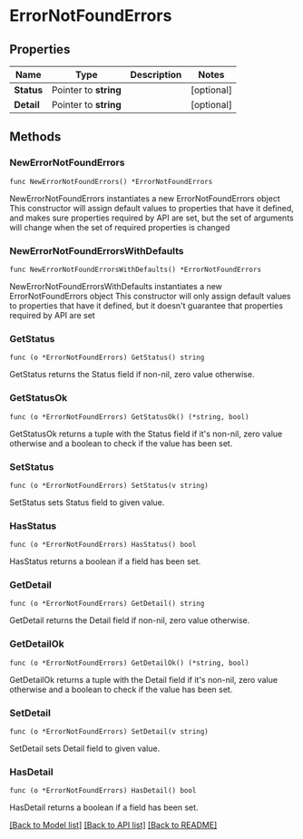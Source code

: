 # ErrorNotFoundErrors

## Properties

Name | Type | Description | Notes
------------ | ------------- | ------------- | -------------
**Status** | Pointer to **string** |  | [optional] 
**Detail** | Pointer to **string** |  | [optional] 

## Methods

### NewErrorNotFoundErrors

`func NewErrorNotFoundErrors() *ErrorNotFoundErrors`

NewErrorNotFoundErrors instantiates a new ErrorNotFoundErrors object
This constructor will assign default values to properties that have it defined,
and makes sure properties required by API are set, but the set of arguments
will change when the set of required properties is changed

### NewErrorNotFoundErrorsWithDefaults

`func NewErrorNotFoundErrorsWithDefaults() *ErrorNotFoundErrors`

NewErrorNotFoundErrorsWithDefaults instantiates a new ErrorNotFoundErrors object
This constructor will only assign default values to properties that have it defined,
but it doesn't guarantee that properties required by API are set

### GetStatus

`func (o *ErrorNotFoundErrors) GetStatus() string`

GetStatus returns the Status field if non-nil, zero value otherwise.

### GetStatusOk

`func (o *ErrorNotFoundErrors) GetStatusOk() (*string, bool)`

GetStatusOk returns a tuple with the Status field if it's non-nil, zero value otherwise
and a boolean to check if the value has been set.

### SetStatus

`func (o *ErrorNotFoundErrors) SetStatus(v string)`

SetStatus sets Status field to given value.

### HasStatus

`func (o *ErrorNotFoundErrors) HasStatus() bool`

HasStatus returns a boolean if a field has been set.

### GetDetail

`func (o *ErrorNotFoundErrors) GetDetail() string`

GetDetail returns the Detail field if non-nil, zero value otherwise.

### GetDetailOk

`func (o *ErrorNotFoundErrors) GetDetailOk() (*string, bool)`

GetDetailOk returns a tuple with the Detail field if it's non-nil, zero value otherwise
and a boolean to check if the value has been set.

### SetDetail

`func (o *ErrorNotFoundErrors) SetDetail(v string)`

SetDetail sets Detail field to given value.

### HasDetail

`func (o *ErrorNotFoundErrors) HasDetail() bool`

HasDetail returns a boolean if a field has been set.


[[Back to Model list]](../README.md#documentation-for-models) [[Back to API list]](../README.md#documentation-for-api-endpoints) [[Back to README]](../README.md)


